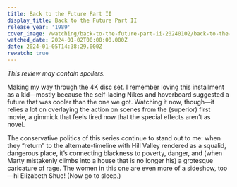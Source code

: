 ```yaml
---
title: Back to the Future Part II
display_title: Back to the Future Part II
release_year: '1989'
cover_image: /watching/back-to-the-future-part-ii-20240102/back-to-the-future-part-ii.jpg
watched_date: 2024-01-02T00:00:00.000Z
date: 2024-01-05T14:38:29.000Z
rewatch: true
---
```

_This review may contain spoilers._

Making my way through the 4K disc set. I remember loving this installment as a kid—mostly because the self-lacing Nikes and hoverboard suggested a future that was cooler than the one we got. Watching it now, though—it relies a lot on overlaying the action on scenes from the (superior) first movie, a gimmick that feels tired now that the special effects aren’t as novel.

The conservative politics of this series continue to stand out to me: when they “return” to the alternate-timeline with Hill Valley rendered as a squalid, dangerous place, it’s connecting blackness to poverty, danger, and (when Marty mistakenly climbs into a house that is no longer his) a grotesque caricature of rage. The women in this one are even more of a sideshow, too—hi Elizabeth Shue! (Now go to sleep.)
